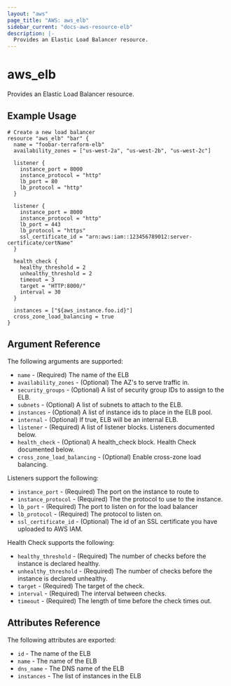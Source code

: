 ```yaml
---
layout: "aws"
page_title: "AWS: aws_elb"
sidebar_current: "docs-aws-resource-elb"
description: |-
  Provides an Elastic Load Balancer resource.
---
```


# aws\_elb

Provides an Elastic Load Balancer resource.

## Example Usage

```
# Create a new load balancer
resource "aws_elb" "bar" {
  name = "foobar-terraform-elb"
  availability_zones = ["us-west-2a", "us-west-2b", "us-west-2c"]

  listener {
    instance_port = 8000
    instance_protocol = "http"
    lb_port = 80
    lb_protocol = "http"
  }

  listener {
    instance_port = 8000
    instance_protocol = "http"
    lb_port = 443
    lb_protocol = "https"
    ssl_certificate_id = "arn:aws:iam::123456789012:server-certificate/certName"
  }

  health_check {
    healthy_threshold = 2
    unhealthy_threshold = 2
    timeout = 3
    target = "HTTP:8000/"
    interval = 30
  }

  instances = ["${aws_instance.foo.id}"]
  cross_zone_load_balancing = true
}
```

## Argument Reference

The following arguments are supported:

* `name` - (Required) The name of the ELB
* `availability_zones` - (Optional) The AZ's to serve traffic in.
* `security_groups` - (Optional) A list of security group IDs to assign to the ELB.
* `subnets` - (Optional) A list of subnets to attach to the ELB.
* `instances` - (Optional) A list of instance ids to place in the ELB pool.
* `internal` - (Optional) If true, ELB will be an internal ELB.
* `listener` - (Required) A list of listener blocks. Listeners documented below.
* `health_check` - (Optional) A health_check block. Health Check documented below.
* `cross_zone_load_balancing` - (Optional) Enable cross-zone load balancing.

Listeners support the following:

* `instance_port` - (Required) The port on the instance to route to
* `instance_protocol` - (Required) The the protocol to use to the instance.
* `lb_port` - (Required) The port to listen on for the load balancer
* `lb_protocol` - (Required) The protocol to listen on.
* `ssl_certificate_id` - (Optional) The id of an SSL certificate you have uploaded to AWS IAM.

Health Check supports the following:

* `healthy_threshold` - (Required) The number of checks before the instance is declared healthy.
* `unhealthy_threshold` - (Required) The number of checks before the instance is declared unhealthy.
* `target` - (Required) The target of the check.
* `interval` - (Required) The interval between checks.
* `timeout` - (Required) The length of time before the check times out.

## Attributes Reference

The following attributes are exported:

* `id` - The name of the ELB
* `name` - The name of the ELB
* `dns_name` - The DNS name of the ELB
* `instances` - The list of instances in the ELB
